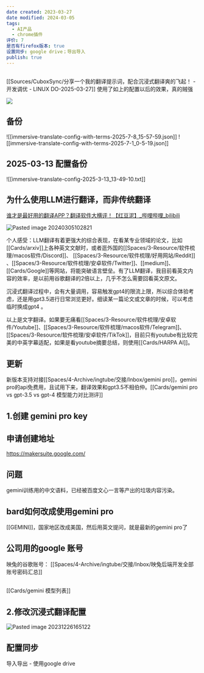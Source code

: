 ```yaml
---
date created: 2023-03-27
date modified: 2024-03-05
tags:
  - AI产品
  - chrome插件
评价: 7
是否有firefox版本: true
设置同步: google drive；导出导入
publish: true
---
```




## 

[[Sources/CuboxSync/分享一个我的翻译提示词，配合沉浸式翻译爽的飞起！ - 开发调优 - LINUX DO-2025-03-27]]
使用了如上的配置以后的效果，真的贼强

![](https://pub-pic.oldwinter.top/2025/04/a851124754bac351770cfe6ee940a722.png)

## 备份

![[immersive-translate-config-with-terms-2025-7-8_15-57-59.json]]
![[immersive-translate-config-with-terms-2025-7-1_0-5-19.json]]

## 2025-03-13 配置备份
![[immersive-translate-config-2025-3-13_13-49-10.txt]]

## 为什么使用LLM进行翻译，而非传统翻译

[谁才是最好用的翻译APP？翻译软件大横评！【红豆泥】\_哔哩哔哩\_bilibili](https://www.bilibili.com/video/BV1BC411W7zB/?vd_source=c16ee9cfb2023d2af8428dbfe604b72f)

![Pasted image 20240305102821](https://pub-pic.oldwinter.top/2025/06/75c2c6feacae34798cf94c7dc0eccfc7.png)

个人感受：LLM翻译有着更强大的综合表现，在看某专业领域的论文，比如[[Cards/arxiv]]上各种英文文献时，或者逛外国的[[Spaces/3-Resource/软件梳理/macos软件/Discord]]、 [[Spaces/3-Resource/软件梳理/好用网站/Reddit]] 、[[Spaces/3-Resource/软件梳理/安卓软件/Twitter]]、[[medium]]、[[Cards/Google]]等网站，将能突破语言壁垒。有了LLM翻译，我目前看英文内容的效率，是以前用谷歌翻译的2倍以上，几乎不怎么需要回看英文原文。

沉浸式翻译过程中，会有大量调用，容易触发gpt4的限流上限，所以综合体验考虑，还是用gpt3.5进行日常浏览更好。细读某一篇论文或文章的时候，可以考虑临时换成gpt4 。

以上是文字翻译。如果要无痛看[[Spaces/3-Resource/软件梳理/安卓软件/Youtube]]、[[Spaces/3-Resource/软件梳理/macos软件/Telegram]]、[[Spaces/3-Resource/软件梳理/安卓软件/TikTok]]，目前只有youtube有比较完美的中英字幕适配，如果是看youtube摘要总结，则使用[[Cards/HARPA AI]]。
## 更新

新版本支持对接[[Spaces/4-Archive/ingtube/交接/Inbox/gemini pro]]，gemini pro的api免费用，且试用下来，翻译效果和gpt3.5不相伯仲。[[Cards/gemini pro vs gpt-3.5 vs gpt-4 模型能力对比测评]]

## 1.创建 gemini pro key

## 申请创建地址
https://makersuite.google.com/

## 问题
gemini训练用的中文语料，已经被百度文心一言等产出的垃圾内容污染。

## bard如何改成使用gemini pro
[[GEMINI]]，国家地区改成美国，然后用英文提问，就是最新的gemini pro了

## 公司用的google 账号

映兔的谷歌账号：
[[Spaces/4-Archive/ingtube/交接/Inbox/映兔后端开发全部账号密码汇总]]

## 
[[Cards/gemini 模型列表]]


## 2.修改沉浸式翻译配置

![Pasted image 20231226165122](https://pub-pic.oldwinter.top/2025/06/7f0759dae8d560b7cc542a182765be34.png)

## 配置同步

导入导出 - 使用google drive

